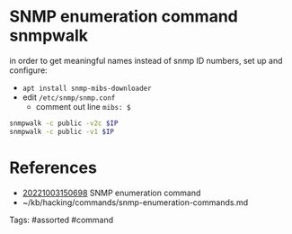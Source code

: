 # SNMP enumeration command snmpwalk 
in order to get meaningful names instead of snmp ID numbers, set up and configure:
- `apt install snmp-mibs-downloader`
- edit `/etc/snmp/snmp.conf`
  - comment out line `mibs: $`

```bash
snmpwalk -c public -v2c $IP
snmpwalk -c public -v1 $IP
```

# References
- [20221003150698](/zet/20221003150698/README.md) SNMP enumeration command
- ~/kb/hacking/commands/snmp-enumeration-commands.md

Tags:
    #assorted #command

